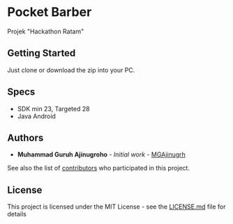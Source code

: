 # Pocket Barber

Projek "Hackathon Ratam"

## Getting Started

Just clone or download the zip into your PC.

## Specs

* SDK min 23, Targeted 28
* Java Android

## Authors

* **Muhammad Guruh Ajinugroho** - *Initial work* - [MGAjinugrh](https://github.com/mgajinugrh)

See also the list of [contributors](https://github.com/your/project/contributors) who participated in this project.

## License

This project is licensed under the MIT License - see the [LICENSE.md](LICENSE.md) file for details

